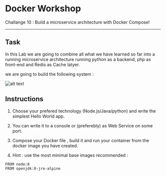 # Docker Workshop
Challange 10 : Build a microservice architecture with Docker Compose!

---
## Task
In this Lab we are going to combine all what we have learned so far into a running 
microservice architecture running python as a backend, php as front-end and Redis as Cache latyer.

we are going to build the following system :

![alt text](https://raw.githubusercontent.com/tshaiman/docker-workshop/master/Challanges/challange10-composer/diagram2.png)


## Instructions

 1. Choose your prefered technology (Node.js/Java/python)
 and write the simplest Hello World app.
 

 2. You can write it to a console or (preferebly) as Web Service on some port.

 3. Compose your Docker file , build it and run your container from the docker image you have created.

 4. Hint : use the most minimal base images recommended :

 ```
 FROM node:8
 FROM openjdk:8-jre-alpine
 ```
